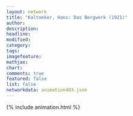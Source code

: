 ```yaml
---
layout: network
title: "Kaltneker, Hans: Das Bergwerk (1921)"
author:
description:
headline:
modified:
category:
tags:
imagefeature: 
mathjax: 
chart: 
comments: true
featured: false
list: false
networkdata: animation403.json
---
```

{% include animation.html %}
